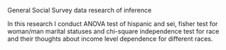 General Social Survey data research of inference

In this research I conduct ANOVA test of hispanic and sei, fisher test for woman/man marital statuses and chi-square independence test for race and their thoughts about income level dependence for different races.
